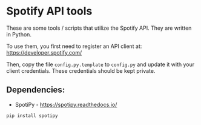 # Spotify API tools

These are some tools / scripts that utilize the Spotify API. They are written in Python.

To use them, you first need to register an API client at: https://developer.spotify.com/

Then, copy the file `config.py.template` to `config.py` and update it with your client credentials. These credentials should be kept private.

## Dependencies:

* SpotiPy - https://spotipy.readthedocs.io/

```
pip install spotipy
```
